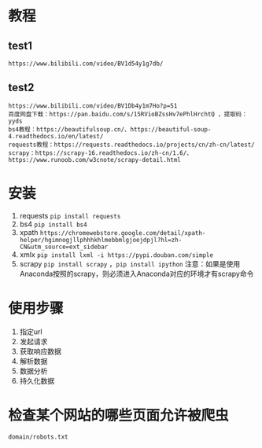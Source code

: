 # 教程
## test1
    https://www.bilibili.com/video/BV1d54y1g7db/
## test2
    https://www.bilibili.com/video/BV1Db4y1m7Ho?p=51
    百度网盘下载：https://pan.baidu.com/s/15RVioBZssHv7ePhlHrchtQ ，提取码：yyds 
    bs4教程：https://beautifulsoup.cn/、https://beautiful-soup-4.readthedocs.io/en/latest/
    requests教程：https://requests.readthedocs.io/projects/cn/zh-cn/latest/
    scrapy：https://scrapy-16.readthedocs.io/zh-cn/1.6/、https://www.runoob.com/w3cnote/scrapy-detail.html

# 安装
1. requests ```pip install requests```
2. bs4 ```pip install bs4```
3. xpath ```https://chromewebstore.google.com/detail/xpath-helper/hgimnogjllphhhkhlmebbmlgjoejdpjl?hl=zh-CN&utm_source=ext_sidebar```
4. xmlx ```pip install lxml ‐i https://pypi.douban.com/simple```
5. scrapy ```pip install scrapy```  ，```pip install ipython```
   注意：如果是使用Anaconda按照的scrapy，则必须进入Anaconda对应的环境才有scrapy命令

# 使用步骤
1. 指定url
2. 发起请求
3. 获取响应数据
4. 解析数据
5. 数据分析
6. 持久化数据

# 检查某个网站的哪些页面允许被爬虫
    domain/robots.txt